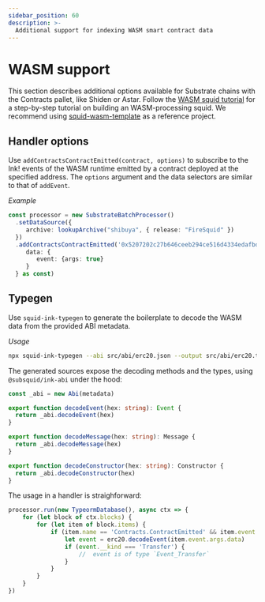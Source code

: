 ```yaml
---
sidebar_position: 60
description: >-
  Additional support for indexing WASM smart contract data
---
```


# WASM support


This section describes additional options available for Substrate chains with the Contracts pallet, like Shiden or Astar.  Follow the [WASM squid tutorial](/tutorials/create-a-wasm-processing-squid) for a step-by-step tutorial on building an WASM-processing squid. We recommend using [squid-wasm-template](https://github.com/subsquid/squid-wasm-template) as a reference project.

## Handler options


Use `addContractsContractEmitted(contract, options)` to subscribe to the Ink! events of the WASM runtime emitted by a contract deployed at the specified address. The `options` argument and the data selectors are similar to that of `addEvent`. 

*Example*
```ts
const processor = new SubstrateBatchProcessor()
  .setDataSource({
     archive: lookupArchive("shibuya", { release: "FireSquid" })
  })
  .addContractsContractEmitted('0x5207202c27b646ceeb294ce516d4334edafbd771f869215cb070ba51dd7e2c72', {
     data: {
        event: {args: true}
     }
  } as const)
```

## Typegen

Use `squid-ink-typegen` to generate the boilerplate to decode the WASM data from the provided ABI metadata.

*Usage*
```bash
npx squid-ink-typegen --abi src/abi/erc20.json --output src/abi/erc20.ts
```

The generated sources expose the decoding methods and the types, using `@subsquid/ink-abi` under the hood:

```typescript title="src/abi/erc20.ts"
const _abi = new Abi(metadata)

export function decodeEvent(hex: string): Event {
  return _abi.decodeEvent(hex)
}

export function decodeMessage(hex: string): Message {
  return _abi.decodeMessage(hex)
}

export function decodeConstructor(hex: string): Constructor {
  return _abi.decodeConstructor(hex)
}
```

The usage in a handler is straighforward:
```ts
processor.run(new TypeormDatabase(), async ctx => {
    for (let block of ctx.blocks) {
        for (let item of block.items) {
            if (item.name == 'Contracts.ContractEmitted' && item.event.args.contract == CONTRACT_ADDRESS) {
                let event = erc20.decodeEvent(item.event.args.data) 
                if (event.__kind === 'Transfer') {
                    //  event is of type `Event_Transfer` 
                }
            }
        }
    }
})
```